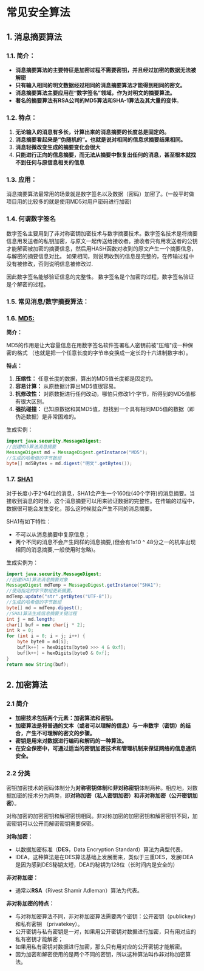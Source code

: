 # 常见安全算法

## 1. 消息摘要算法

###  1.1. 简介：

- **消息摘要算法的主要特征是加密过程不需要密钥，并且经过加密的数据无法被解密**
- **只有输入相同的明文数据经过相同的消息摘要算法才能得到相同的密文。**
- **消息摘要算法主要应用在“数字签名”领域，作为对明文的摘要算法。**
- **著名的摘要算法有RSA公司的MD5算法和SHA-1算法及其大量的变体**。

### 1.2. 特点：

1. **无论输入的消息有多长，计算出来的消息摘要的长度总是固定的。**
2. **消息摘要看起来是“伪随机的”。也就是说对相同的信息求摘要结果相同。**
3. **消息轻微改变生成的摘要变化会很大**
4. **只能进行正向的信息摘要，而无法从摘要中恢复出任何的消息，甚至根本就找不到任何与原信息相关的信息**

### 1.3. 应用：

消息摘要算法最常用的场景就是数字签名以及数据（密码）加密了。(一般平时做项目用的比较多的就是使用MD5对用户密码进行加密)

### 1.4. 何谓数字签名

数字签名主要用到了非对称密钥加密技术与数字摘要技术。数字签名技术是将摘要信息用发送者的私钥加密，与原文一起传送给接收者。接收者只有用发送者的公钥才能解密被加密的摘要信息，然后用HASH函数对收到的原文产生一个摘要信息，与解密的摘要信息对比。 如果相同，则说明收到的信息是完整的，在传输过程中没有被修改，否则说明信息被修改过.

因此数字签名能够验证信息的完整性。 数字签名是个加密的过程，数字签名验证是个解密的过程。

### 1.5. 常见消息/数字摘要算法：

### 1.6. [**MD5:**](https://baike.baidu.com/item/MD5/212708?fr=aladdin)

**简介：**

MD5的作用是让大容量信息在用数字签名软件签署私人密钥前被"压缩"成一种保密的格式 （也就是把一个任意长度的字节串变换成一定长的十六进制数字串）。

**特点：**

1. **压缩性：** 任意长度的数据，算出的MD5值长度都是固定的。
2. **容易计算：** 从原数据计算出MD5值很容易。
3. **抗修改性：** 对原数据进行任何改动，哪怕只修改1个字节，所得到的MD5值都有很大区别。
4. **强抗碰撞：** 已知原数据和其MD5值，想找到一个具有相同MD5值的数据（即伪造数据）是非常困难的。

生成实例：

```java
import java.security.MessageDigest;
//创建MD5算法消息摘要
MessageDigest md = MessageDigest.getInstance("MD5");
//生成的哈希值的字节数组
byte[] md5Bytes = md.digest("明文".getBytes());
```

### 1.7. [SHA1](https://baike.baidu.com/item/MD5/212708?fr=aladdin)

对于长度小于2^64位的消息，SHA1会产生一个160位(40个字符)的消息摘要。当接收到消息的时候，这个消息摘要可以用来验证数据的完整性。在传输的过程中，数据很可能会发生变化，那么这时候就会产生不同的消息摘要。

SHA1有如下特性：

- 不可以从消息摘要中复原信息；
- 两个不同的消息不会产生同样的消息摘要,(但会有1x10 ^ 48分之一的机率出现相同的消息摘要,一般使用时忽略)。

生成实例为：

```java
import java.security.MessageDigest;
//创建SHA1算法消息摘要对象
MessageDigest mdTemp = MessageDigest.getInstance("SHA1");
//使用指定的字节数组更新摘要。
mdTemp.update("str".getBytes("UTF-8"));
//生成的哈希值的字节数组
byte[] md = mdTemp.digest();
//SHA1算法生成信息摘要关键过程
int j = md.length;
char[] buf = new char[j * 2];
int k = 0;
for (int i = 0; i < j; i++) {
    byte byte0 = md[i];
    buf[k++] = hexDigits[byte0 >>> 4 & 0xf];
    buf[k++] = hexDigits[byte0 & 0xf];
}
return new String(buf);
```

## 2. 加密算法

### 2.1 简介

- **加密技术包括两个元素：加密算法和密钥。**
- **加密算法是将普通的文本（或者可以理解的信息）与一串数字（密钥）的结合，产生不可理解的密文的步骤。**
- **密钥是用来对数据进行编码和解码的一种算法。**
- **在安全保密中，可通过适当的密钥加密技术和管理机制来保证网络的信息通讯安全。**

### 2.2 分类

密钥加密技术的密码体制分为**对称密钥体制**和**非对称密钥**体制两种。相应地，对数据加密的技术分为两类，即**对称加密（私人密钥加密）**和**非对称加密（公开密钥加密）**。

对称加密的加密密钥和解密密钥相同。非对称加密的加密密钥和解密密钥不同，加密密钥可以公开而解密密钥需要保密。

**对称加密：**

- 以数据加密标准（**DES**，Data Encryption Standard）算法为典型代表，
- IDEA，这种算法是在DES算法基础上发展而来，类似于三重DES，发展IDEA是因为感到DES秘钥太短，DEA的秘钥为128位（长时间内是安全的）

**非对称加密：**

- 通常以**RSA**（Rivest Shamir Adleman）算法为代表。

**非对称加密的特点：**

- 与对称加密算法不同，非对称加密算法需要两个密钥：公开密钥（publickey）和私有密钥 （privatekey）。
- 公开密钥与私有密钥是一对，如果用公开密钥对数据进行加密，只有用对应的私有密钥才能解密；
- 如果用私有密钥对数据进行加密，那么只有用对应的公开密钥才能解密。
- 因为加密和解密使用的是两个不同的密钥，所以这种算法叫作非对称加密算法。





